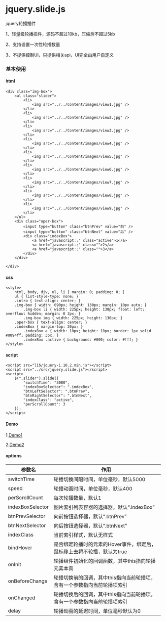 # jquery.slide.js
jquery轮播插件

1、轻量级轮播插件，源码不超过10kb，压缩后不超过5kb

2、支持设置一次性轮播数量

3、不提供控制UI，只提供相关api，UI完全由用户自定义


### 基本使用
#### html
```
<div class="img-box">
    <ul class="slider">
        <li>
            <img src="../../Content/images/view1.jpg" />
        </li>
        <li>
            <img src="../../Content/images/view2.jpg" />
        </li>
        <li>
            <img src="../../Content/images/view3.jpg" />
        </li>
        <li>
            <img src="../../Content/images/view4.jpg" />
        </li>
        <li>
            <img src="../../Content/images/view5.jpg" />
        </li>
        <li>
            <img src="../../Content/images/view6.jpg" />
        </li>
        <li>
            <img src="../../Content/images/view7.jpg" />
        </li>
        <li>
            <img src="../../Content/images/view8.jpg" />
        </li>
        <li>
            <img src="../../Content/images/view9.jpg" />
        </li>
    </ul>
    <div class="oper-box">
        <input type="button" class="btnPrev" value="前" />
        <input type="button" class="btnNext" value="后" />
        <div class="indexBox">
            <a href="javascript:;" class="active">1</a>
            <a href="javascript:;" class="">2</a>
            <a href="javascript:;" class="">3</a>
        </div>
    </div>

</div>
```

#### css
```
<style>
    html, body, div, ul, li { margin: 0; padding: 0; }
    ul { list-style-type: none; }
    .intro { text-align: center; }
    .img-box { width: 690px; height: 130px; margin: 10px auto; }
        .img-box li { width: 225px; height: 130px; float: left; overflow: hidden; margin: 0 3px; }
        .img-box img { width: 225px; height: 130px; }
    .oper-box { text-align: center; }
    .indexBox { margin-top: 20px; }
        .indexBox a { width: 10px; height: 10px; border: 1px solid #0094ff; padding: 3px; }
        .indexBox .active { background: #000; color: #fff; }
</style>
```

#### script
```
<script src="lib/jquery-1.10.2.min.js"></script>
<script src="../src/jquery.slide.js"></script>
<script>
    $(".slider").slide({
        "switchTime": "3000",
        "indexBoxSelector": ".indexBox",
        "btnLeftSelector": ".btnPrev",
        "btnRightSelector": ".btnNext",
        "indexClass": "active",
        "perScrollCount": 3
    });
</script>
```
#### Demo

1.<a href="http://luopq.com/demo/slide/examples/index.html" target="_blank">Demo1</a>

2.<a href="http://luopq.com/demo/osum/index.html" target="_blank">Demo2</a>


#### options
| 参数名 | 作用 |
| ----  | ---- |
|switchTime| 轮播切换间隔时间，单位毫秒，默认5000|
|speed| 轮播动画时间，单位毫秒，默认400|
|perScrollCount|每次轮播数量，默认1|
|indexBoxSelector|图片索引列表容器的选择器，默认“.indexBox”|
|btnPrevSelector|向前按钮选择器，默认“.btnPrev”|
|btnNextSelector|向后按钮选择器，默认“.btnNext”|
|indexClass|当前索引样式，默认无样式|
|bindHover|是否绑定轮播时的元素的Hover事件，绑定后，鼠标移上去将不轮播，默认为true|
|onInit|轮播组件初始化的回调函数，其中this指向轮播元素本真|
|onBeforeChange|轮播切换前的回调，其中this指向当前轮播项，含有一个参数指向当前轮播项索引|
|onChanged|轮播切换后的回调，其中this指向当前轮播项，含有一个参数指向当前轮播项索引|
|delay|轮播动画的延迟时间，单位毫秒默认为0|